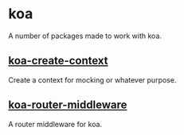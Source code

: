 # koa

A number of packages made to work with koa.

## [koa-create-context](./koa-create-context)

Create a context for mocking or whatever purpose.

## [koa-router-middleware](./koa-router-middleware)

A router middleware for koa.
